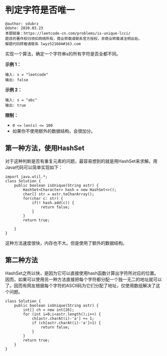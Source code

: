 # 判定字符是否唯一

```
@author: sdubrz
@date: 2020.03.23
本题链接：https://leetcode-cn.com/problems/is-unique-lcci/
题目的著作权归领扣网络所有，商业转载请联系官方授权，非商业转载请注明出处。
解题代码转载请联系 lwyz521604#163.com
```


实现一个算法，确定一个字符串s的所有字符是否全都不同。

**示例 1：**

```
输入: s = "leetcode"
输出: false 
```

**示例 2：**

```
输入: s = "abc"
输出: true
```

**限制：**

+ ```0 <= len(s) <= 100```
+ 如果你不使用额外的数据结构，会很加分。

## 第一种方法，使用HashSet

对于这种判断是否有重复元素的问题，最容易想到的就是用HashSet来求解。用Java代码可以简单实现如下：

```
import java.util.*;
class Solution {
    public boolean isUnique(String astr) {
        HashSet<Character> hash = new HashSet<>();	
		char[] str = astr.toCharArray();
		for(char c: str) {
			if(! hash.add(c)) {
				return false;
			}
		}
        return true;
		
    }
}
```
这种方法速度很快，内存也不大。但是使用了额外的数据结构。

## 第二种方法
HashSet之所以快，是因为它可以直接使用hash函数计算出字符所对应的位置。因而，如果可以使用另一种方法直接把每个字符都分配一个独一无二的地址就可以了。因而有网友根据每个字符的ASCII码为它们分配了地址，仅使用数组解决了这个问题。
```
class Solution {
    public boolean isUnique(String astr) {
        int[] ch = new int[26];
        for (int i=0;i<astr.length();i++) {
            ch[astr.charAt(i)-'a'] += 1;
            if (ch[astr.charAt(i)-'a']>1) {
                return false;
            }
        }
        return true;
    }
}
```


